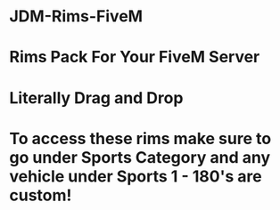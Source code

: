 # JDM-Rims-FiveM </Hydrix>
# Rims Pack For Your FiveM Server
# Literally Drag and Drop
# To access these rims make sure to go under Sports Category and any vehicle under Sports 1 - 180's are custom!
 

